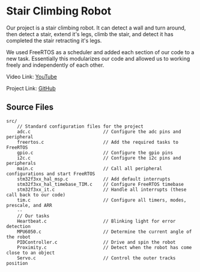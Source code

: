 # Stair Climbing Robot

Our project is a stair climbing robot. It can detect a wall and turn around, then detect a stair, extend it's legs, climb the stair, and detect it has completed the stair retracting it's legs.

We used FreeRTOS as a scheduler and added each section of our code to a new task. Essentially this modularizes our code and allowed us to working freely and independently of each other.

Video Link:   [YouTube](https://www.youtube.com/watch?v=Zx6ETbFkieo)

Project Link: [GitHub](https://github.com/bloveless/ECE5780_Final_Project)


## Source Files

    src/
        // Standard configuration files for the project
        adc.c                           // Configure the adc pins and peripheral
        freertos.c                      // Add the required tasks to FreeRTOS
        gpio.c                          // Configure the gpio pins
        i2c.c                           // Configure the i2c pins and peripherals
        main.c                          // Call all peripheral configurations and start FreeRTOS
        stm32f3xx_hal_msp.c             // Add default interrupts
        stm32f3xx_hal_timebase_TIM.c    // Configure FreeRTOS timebase
        stm32f3xx_it.c                  // Handle all interrupts (these call back to our code)
        tim.c                           // Configure all timers, modes, prescale, and ARR
        --
        // Our tasks
        Heartbeat.c                     // Blinking light for error detection
        MPU6050.c                       // Determine the current angle of the robot
        PIDController.c                 // Drive and spin the robot
        Proximity.c                     // Detect when the robot has come close to an object
        Servo.c                         // Control the outer tracks position
